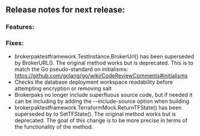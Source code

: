 ## Release notes for next release:


### Features:


### Fixes:
- brokerpaktestframework.TestInstance.BrokerUrl() has been superseded by BrokerURL(). The original method works but is deprecated. This is to match the Go pseudo-standard on initialisms:  https://github.com/golang/go/wiki/CodeReviewComments#initialisms
- Checks the database deployment workspace readability before attempting encryption or removing salt
- Brokerpaks no longer include superfluous source code, but if needed it can be including by adding the --include-source option when building
- brokerpaktestframework.TerraformMock.ReturnTFState() has been superseded by to SetTFState(). The original method works but is deprecated. The goal of this change is to be more precise in terms of the functionality of the method.
